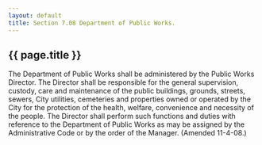 ```yaml
---
layout: default 
title: Section 7.08 Department of Public Works.
---
```


{{ page.title }}
----------------

The Department of Public Works shall be administered by the Public Works
Director. The Director shall be responsible for the general supervision,
custody, care and maintenance of the public buildings, grounds, streets,
sewers, City utilities, cemeteries and properties owned or operated by
the City for the protection of the health, welfare, convenience and
necessity of the people. The Director shall perform such functions and
duties with reference to the Department of Public Works as may be
assigned by the Administrative Code or by the order of the Manager.
(Amended 11-4-08.)
